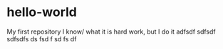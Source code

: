 # hello-world
My first repository
I know/ what it is hard work, but I do it
adfsdf
sdfsdf
sdfsdfs
ds
fsd
f
sd
fs
df
